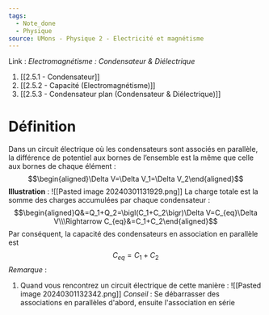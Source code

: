 ```yaml
---
tags:
  - Note_done
  - Physique
source: UMons - Physique 2 - Electricité et magnétisme
---
```


Link :
_Electromagnétisme : Condensateur & Diélectrique_
1. [[2.5.1 - Condensateur]]
2. [[2.5.2 - Capacité (Electromagnétisme)]]
3. [[2.5.3 - Condensateur plan (Condensateur & Diélectrique)]]


# Définition
Dans un circuit électrique où les condensateurs sont associés en parallèle, la différence de potentiel aux bornes de l’ensemble est la même que celle aux bornes de chaque élément : $$\begin{aligned}\Delta V=\Delta V_1=\Delta V_2\end{aligned}$$ **Illustration** : ![[Pasted image 20240301131929.png]]
La charge totale est la somme des charges accumulées par chaque condensateur : $$\begin{aligned}Q&=Q_1+Q_2=\bigl(C_1+C_2\bigr)\Delta V=C_{eq}\Delta V\\\Rightarrow C_{eq}&=C_1+C_2\end{aligned}$$ Par conséquent, la capacité des condensateurs en association en parallèle est $$C_{eq}=C_1+C_2$$ 
_Remarque_ : 
1. Quand vous rencontrez un circuit électrique de cette manière : ![[Pasted image 20240301132342.png]] _Conseil_ : Se débarrasser des associations en parallèles d'abord, ensuite l'association en série